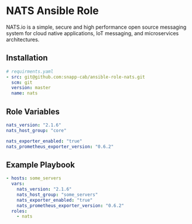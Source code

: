 # NATS Ansible Role

NATS.io is a simple, secure and high performance open source messaging system for cloud native applications, IoT messaging, and microservices architectures.

## Installation

``` yaml
# requirments.yaml
- src: git@github.com:snapp-cab/ansible-role-nats.git
  scm: git
  version: master
  name: nats
```

## Role Variables

``` yaml
nats_version: "2.1.6"
nats_host_group: "core"

nats_exporter_enabled: "true"
nats_prometheus_exporter_version: "0.6.2"
```

## Example Playbook

``` yaml
- hosts: some_servers
  vars:
    nats_version: "2.1.6"
    nats_host_group: "some_servers"
    nats_exporter_enabled: "true"
    nats_prometheus_exporter_version: "0.6.2"
  roles:
    - nats
```

